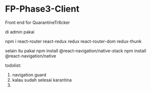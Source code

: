 # FP-Phase3-Client

Front end for QuarantineTr8cker

di admin pakai

npm i react-router react-redux redux react-router-dom redux-thunk

selain itu pakai
npm install @react-navigation/native-stack
npm install @react-navigation/native

todolist:

1. navigation guard
2. kalau sudah selesai karantina
3.
